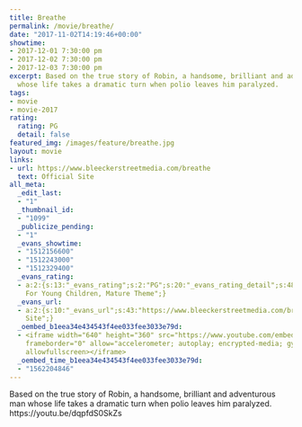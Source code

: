 ```yaml
---
title: Breathe
permalink: /movie/breathe/
date: "2017-11-02T14:19:46+00:00"
showtime:
- 2017-12-01 7:30:00 pm
- 2017-12-02 7:30:00 pm
- 2017-12-03 7:30:00 pm
excerpt: Based on the true story of Robin, a handsome, brilliant and adventurous man
  whose life takes a dramatic turn when polio leaves him paralyzed.
tags:
- movie
- movie-2017
rating:
  rating: PG
  detail: false
featured_img: /images/feature/breathe.jpg
layout: movie
links:
- url: https://www.bleeckerstreetmedia.com/breathe
  text: Official Site
all_meta:
  _edit_last:
  - "1"
  _thumbnail_id:
  - "1099"
  _publicize_pending:
  - "1"
  _evans_showtime:
  - "1512156600"
  - "1512243000"
  - "1512329400"
  _evans_rating:
  - a:2:{s:13:"_evans_rating";s:2:"PG";s:20:"_evans_rating_detail";s:48:"Not Recommended
    For Young Children, Mature Theme";}
  _evans_url:
  - a:2:{s:10:"_evans_url";s:43:"https://www.bleeckerstreetmedia.com/breathe";s:15:"_evans_url_name";s:13:"Official
    Site";}
  _oembed_b1eea34e434543f4ee033fee3033e79d:
  - <iframe width="640" height="360" src="https://www.youtube.com/embed/dqpfdS0SkZs?feature=oembed"
    frameborder="0" allow="accelerometer; autoplay; encrypted-media; gyroscope; picture-in-picture"
    allowfullscreen></iframe>
  _oembed_time_b1eea34e434543f4ee033fee3033e79d:
  - "1562204846"
---
```


<div class="overview" dir="auto">Based on the true story of Robin, a handsome, brilliant and adventurous man whose life takes a dramatic turn when polio leaves him paralyzed. https://youtu.be/dqpfdS0SkZs </div>
